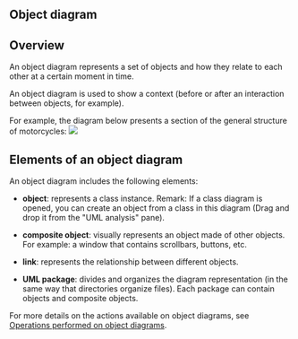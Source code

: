


## Object diagram 
			



<a name="NOTE1"></a>
<a name="NOTE1_1"></a>


## Overview
<a name="overview_ELTTEXTE000085"></a>
An object diagram represents a set of objects and how they relate to each other at a certain moment in time.

An object diagram is used to show a context (before or after an interaction between objects, for example).

For example, the diagram below presents a section of the general structure of motorcycles:
![](https://doc.pcsoft.fr/en-US/images/image.awp?langid=3&name=P4_UML_Diagramme_Objets%20-%20HC%20N%B0001.gif)


<a name="NOTE2"></a>
<a name="NOTE2_1"></a>


## Elements of an object diagram
<a name="elements_object_diagram_ELTTEXTE000109"></a>
An object diagram includes the following elements:

- **object**: represents a class instance.
	Remark: If a class diagram is opened, you can create an object from a class in this diagram (Drag and drop it from the "UML analysis" pane).

- **composite object**: visually represents an object made of other objects. For example: a window that contains scrollbars, buttons, etc.

- **link**: represents the relationship between different objects.

- **UML package**: divides and organizes the diagram representation (in the same way that directories organize files). Each package can contain objects and composite objects.


For more details on the actions available on object diagrams, see [Operations performed on object diagrams](../Editeurs/2035008.md).


